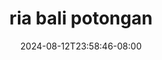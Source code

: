 --- 
title: "ria bali potongan"
description: "download bokep ria bali potongan yandek   new"
date: 2024-08-12T23:58:46-08:00
file_code: "vtx68or1fea9"
draft: false
cover: "eheph4bb15fj7thu.jpg"
tags: ["ria", "bali", "potongan", "bokep-indo", "bokep-viral", "bokep-ig"]
length: 605
fld_id: "1483163"
foldername: "Asian s3x diary Batam id telegram"
categories: ["Asian s3x diary Batam id telegram"]
views: 0
---